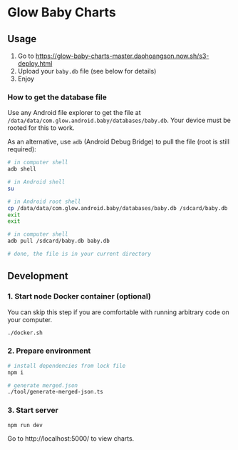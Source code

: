 # Glow Baby Charts

## Usage

1. Go to https://glow-baby-charts-master.daohoangson.now.sh/s3-deploy.html
1. Upload your `baby.db` file (see below for details)
1. Enjoy

### How to get the database file

Use any Android file explorer to get the file at `/data/data/com.glow.android.baby/databases/baby.db`.
Your device must be rooted for this to work.

As an alternative, use `adb` (Android Debug Bridge) to pull the file (root is still required):

```bash
# in computer shell
adb shell

# in Android shell
su

# in Android root shell
cp /data/data/com.glow.android.baby/databases/baby.db /sdcard/baby.db
exit
exit

# in computer shell
adb pull /sdcard/baby.db baby.db

# done, the file is in your current directory
```

## Development

### 1. Start node Docker container (optional)

You can skip this step if you are comfortable with running arbitrary code on your computer.

```bash
./docker.sh
```

### 2. Prepare environment

```bash
# install dependencies from lock file
npm i

# generate merged.json
./tool/generate-merged-json.ts
```

### 3. Start server

```bash
npm run dev
```

Go to http://localhost:5000/ to view charts.
